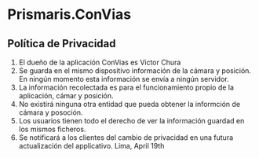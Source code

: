# Prismaris.ConVias
## Política de Privacidad

1. El dueño de la aplicación ConVias es Victor Chura
2. Se guarda en el mismo dispositivo información de la cámara y posición. En ningún momento esta información se envía a ningún servidor.
3. La información recolectada es para el funcionamiento propio de la aplicación, cámar y posición.
4. No existirá ninguna otra entidad que pueda obtener la informción de cámara y posoción.
5. Los usuarios tienen todo el derecho de ver la información guardad en los mismos ficheros.    
6. Se notificará a los clientes del cambio de privacidad en una futura actualización del applicativo.
   Lima, April 19th

